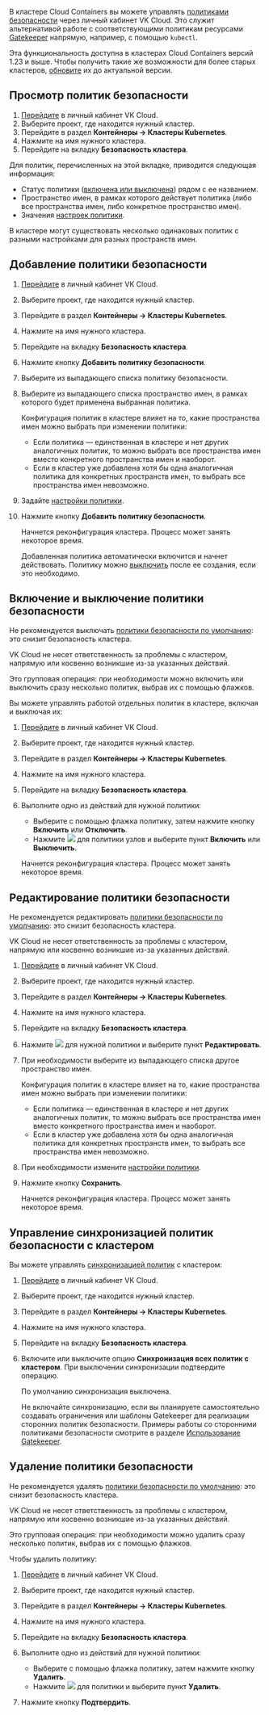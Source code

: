 В кластере Cloud Containers вы можете управлять [политиками безопасности](../../concepts/security-policies) через личный кабинет VK Cloud. Это служит альтернативой работе с соответствующими политикам ресурсами [Gatekeeper](../../reference/gatekeeper) напрямую, например, с помощью `kubectl`.

Эта функциональность доступна в кластерах Cloud Containers версий 1.23 и выше. Чтобы получить такие же возможности для более старых кластеров, [обновите](../update) их до актуальной версии.

## Просмотр политик безопасности

1. [Перейдите](https://msk.cloud.vk.com/app/) в личный кабинет VK Cloud.
1. Выберите проект, где находится нужный кластер.
1. Перейдите в раздел **Контейнеры → Кластеры Kubernetes**.
1. Нажмите на имя нужного кластера.
1. Перейдите на вкладку **Безопасность кластера**.

Для политик, перечисленных на этой вкладке, приводится следующая информация:

- Статус политики ([включена или выключена](#vklyuchenie_i_vyklyuchenie_politiki_bezopasnosti)) рядом с ее названием.
- Пространство имен, в рамках которого действует политика (либо все пространства имен, либо конкретное пространство имен).
- Значения [настроек политики](../../concepts/security-policies#dostupnye_politiki_bezopasnosti_i_ih_nastroyki).

В кластере могут существовать несколько одинаковых политик с разными настройками для разных пространств имен.

## Добавление политики безопасности

1. [Перейдите](https://msk.cloud.vk.com/app/) в личный кабинет VK Cloud.
1. Выберите проект, где находится нужный кластер.
1. Перейдите в раздел **Контейнеры → Кластеры Kubernetes**.
1. Нажмите на имя нужного кластера.
1. Перейдите на вкладку **Безопасность кластера**.
1. Нажмите кнопку **Добавить политику безопасности**.
1. Выберите из выпадающего списка политику безопасности.
1. Выберите из выпадающего списка пространство имен, в рамках которого будет применена выбранная политика.

   Конфигурация политик в кластере влияет на то, какие пространства имен можно выбрать при изменении политики:

   - Если политика — единственная в кластере и нет других аналогичных политик, то можно выбрать все пространства имен вместо конкретного пространства имен и наоборот.
   - Если в кластер уже добавлена хотя бы одна аналогичная политика для конкретных пространств имен, то выбрать все пространства имен невозможно.

1. Задайте [настройки политики](../../concepts/security-policies#dostupnye_politiki_bezopasnosti_i_ih_nastroyki).
1. Нажмите кнопку **Добавить политику безопасности**.

   Начнется реконфигурация кластера. Процесс может занять некоторое время.

   Добавленная политика автоматически включится и начнет действовать. Политику можно [выключить](#vklyuchenie_i_vyklyuchenie_politiki_bezopasnosti) после ее создания, если это необходимо.

## Включение и выключение политики безопасности

<warn>

Не рекомендуется выключать [политики безопасности по умолчанию](../../concepts/addons-and-settings/settings#prednastroennye_shablony_i_ogranicheniya_gatekeeper): это снизит безопасность кластера.

VK Cloud не несет ответственность за проблемы с кластером, напрямую или косвенно возникшие из-за указанных действий.

</warn>

Это групповая операция: при необходимости можно включить или выключить сразу несколько политик, выбрав их с помощью флажков.

Вы можете управлять работой отдельных политик в кластере, включая и выключая их:

1. [Перейдите](https://msk.cloud.vk.com/app/) в личный кабинет VK Cloud.
1. Выберите проект, где находится нужный кластер.
1. Перейдите в раздел **Контейнеры → Кластеры Kubernetes**.
1. Нажмите на имя нужного кластера.
1. Перейдите на вкладку **Безопасность кластера**.
1. Выполните одно из действий для нужной политики:

   - Выберите с помощью флажка политику, затем нажмите кнопку **Включить** или **Отключить**.
   - Нажмите ![ ](/ru/assets/more-icon.svg "inline") для политики узлов и выберите пункт **Включить** или **Выключить**.

   Начнется реконфигурация кластера. Процесс может занять некоторое время.

## Редактирование политики безопасности

<warn>

Не рекомендуется редактировать [политики безопасности по умолчанию](../../concepts/addons-and-settings/settings#prednastroennye_shablony_i_ogranicheniya_gatekeeper): это снизит безопасность кластера.

VK Cloud не несет ответственность за проблемы с кластером, напрямую или косвенно возникшие из-за указанных действий.

</warn>

1. [Перейдите](https://msk.cloud.vk.com/app/) в личный кабинет VK Cloud.
1. Выберите проект, где находится нужный кластер.
1. Перейдите в раздел **Контейнеры → Кластеры Kubernetes**.
1. Нажмите на имя нужного кластера.
1. Перейдите на вкладку **Безопасность кластера**.
1. Нажмите ![ ](/ru/assets/more-icon.svg "inline") для нужной политики и выберите пункт **Редактировать**.
1. При необходимости выберите из выпадающего списка другое пространство имен.

   Конфигурация политик в кластере влияет на то, какие пространства имен можно выбрать при изменении политики:

   - Если политика — единственная в кластере и нет других аналогичных политик, то можно выбрать все пространства имен вместо конкретного пространства имен и наоборот.
   - Если в кластер уже добавлена хотя бы одна аналогичная политика для конкретных пространств имен, то выбрать все пространства имен невозможно.

1. При необходимости измените [настройки политики](../../concepts/security-policies#dostupnye_politiki_bezopasnosti_i_ih_nastroyki).
1. Нажмите кнопку **Сохранить**.

   Начнется реконфигурация кластера. Процесс может занять некоторое время.

## Управление синхронизацией политик безопасности с кластером

Вы можете управлять [синхронизацией политик](../../concepts/security-policies#rabota_s_politikami_bezopasnosti_cherez_lichnyy_kabinet) с кластером:

1. [Перейдите](https://msk.cloud.vk.com/app/) в личный кабинет VK Cloud.
1. Выберите проект, где находится нужный кластер.
1. Перейдите в раздел **Контейнеры → Кластеры Kubernetes**.
1. Нажмите на имя нужного кластера.
1. Перейдите на вкладку **Безопасность кластера**.
1. Включите или выключите опцию **Синхронизация всех политик с кластером**. При выключении синхронизации подтвердите операцию.

   По умолчанию синхронизация выключена.

   Не включайте синхронизацию, если вы планируете самостоятельно создавать ограничения или шаблоны Gatekeeper для реализации сторонних политик безопасности. Примеры работы со сторонними политиками безопасности смотрите в разделе [Использование Gatekeeper](../../how-to-guides/gatekeeper).

## Удаление политики безопасности

<warn>

Не рекомендуется удалять [политики безопасности по умолчанию](../../concepts/addons-and-settings/settings#prednastroennye_shablony_i_ogranicheniya_gatekeeper): это снизит безопасность кластера.

VK Cloud не несет ответственность за проблемы с кластером, напрямую или косвенно возникшие из-за указанных действий.

</warn>

Это групповая операция: при необходимости можно удалить сразу несколько политик, выбрав их с помощью флажков.

Чтобы удалить политику:

1. [Перейдите](https://msk.cloud.vk.com/app/) в личный кабинет VK Cloud.
1. Выберите проект, где находится нужный кластер.
1. Перейдите в раздел **Контейнеры → Кластеры Kubernetes**.
1. Нажмите на имя нужного кластера.
1. Перейдите на вкладку **Безопасность кластера**.
1. Выполните одно из действий для нужной политики:

   - Выберите с помощью флажка политику, затем нажмите кнопку **Удалить**.
   - Нажмите ![ ](/ru/assets/more-icon.svg "inline") для политики и выберите пункт **Удалить**.

1. Нажмите кнопку **Подтвердить**.
